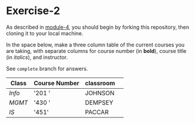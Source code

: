 # Exercise-2

As described in [module-4](https://github.com/INFO-201/m4-git-intro), you should begin by forking this repository, then cloning it to your local machine.

In the space below, make a three column table of the current courses you are taking, with separate columns for course number (in **bold**), course title (in _italics_), and instructor.

See `complete` branch for answers.

| Class | Course Number | classroom  |   |   
|-------|---------------|------------|---|
| *Info*  | '201 '          | JOHNSON    |   |   
| *MGMT*  | '430 '          | DEMPSEY    |   |   
| *IS*    | '451'           | PACCAR     |   |   